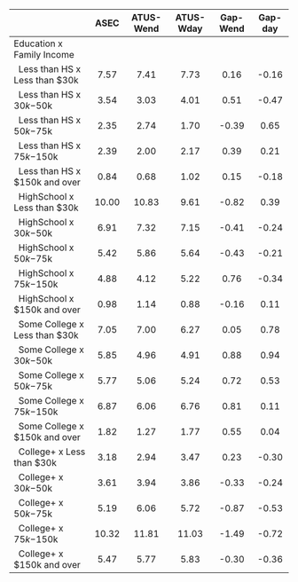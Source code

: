 
|                      |         ASEC |    ATUS-Wend |    ATUS-Wday |     Gap-Wend |      Gap-day |
| -------------------- | :----------: | :----------: | :----------: | :----------: | :----------: |
| Education x Family Income |              |              |              |              |              |
| &nbsp;&nbsp;Less than HS x Less than $30k |         7.57 |         7.41 |         7.73 |         0.16 |        -0.16 |
| &nbsp;&nbsp;Less than HS x $30k-$50k |         3.54 |         3.03 |         4.01 |         0.51 |        -0.47 |
| &nbsp;&nbsp;Less than HS x $50k-$75k |         2.35 |         2.74 |         1.70 |        -0.39 |         0.65 |
| &nbsp;&nbsp;Less than HS x $75k-$150k |         2.39 |         2.00 |         2.17 |         0.39 |         0.21 |
| &nbsp;&nbsp;Less than HS x $150k and over |         0.84 |         0.68 |         1.02 |         0.15 |        -0.18 |
| &nbsp;&nbsp;HighSchool x Less than $30k |        10.00 |        10.83 |         9.61 |        -0.82 |         0.39 |
| &nbsp;&nbsp;HighSchool x $30k-$50k |         6.91 |         7.32 |         7.15 |        -0.41 |        -0.24 |
| &nbsp;&nbsp;HighSchool x $50k-$75k |         5.42 |         5.86 |         5.64 |        -0.43 |        -0.21 |
| &nbsp;&nbsp;HighSchool x $75k-$150k |         4.88 |         4.12 |         5.22 |         0.76 |        -0.34 |
| &nbsp;&nbsp;HighSchool x $150k and over |         0.98 |         1.14 |         0.88 |        -0.16 |         0.11 |
| &nbsp;&nbsp;Some College x Less than $30k |         7.05 |         7.00 |         6.27 |         0.05 |         0.78 |
| &nbsp;&nbsp;Some College x $30k-$50k |         5.85 |         4.96 |         4.91 |         0.88 |         0.94 |
| &nbsp;&nbsp;Some College x $50k-$75k |         5.77 |         5.06 |         5.24 |         0.72 |         0.53 |
| &nbsp;&nbsp;Some College x $75k-$150k |         6.87 |         6.06 |         6.76 |         0.81 |         0.11 |
| &nbsp;&nbsp;Some College x $150k and over |         1.82 |         1.27 |         1.77 |         0.55 |         0.04 |
| &nbsp;&nbsp;College+ x Less than $30k |         3.18 |         2.94 |         3.47 |         0.23 |        -0.30 |
| &nbsp;&nbsp;College+ x $30k-$50k |         3.61 |         3.94 |         3.86 |        -0.33 |        -0.24 |
| &nbsp;&nbsp;College+ x $50k-$75k |         5.19 |         6.06 |         5.72 |        -0.87 |        -0.53 |
| &nbsp;&nbsp;College+ x $75k-$150k |        10.32 |        11.81 |        11.03 |        -1.49 |        -0.72 |
| &nbsp;&nbsp;College+ x $150k and over |         5.47 |         5.77 |         5.83 |        -0.30 |        -0.36 |

